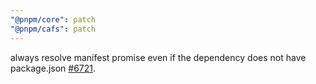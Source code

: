```yaml
---
"@pnpm/core": patch
"@pnpm/cafs": patch
---
```


always resolve manifest promise even if the dependency does not have package.json [#6721](https://github.com/pnpm/pnpm/issues/6721).
